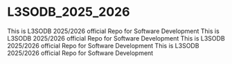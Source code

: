 # L3SODB_2025_2026
This is L3SODB 2025/2026 official Repo for Software Development
This is L3SODB 2025/2026 official Repo for Software Development
This is L3SODB 2025/2026 official Repo for Software Development
This is L3SODB 2025/2026 official Repo for Software Development
